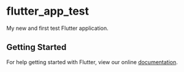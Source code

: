 # flutter_app_test

My new and first test Flutter application.

## Getting Started

For help getting started with Flutter, view our online
[documentation](https://flutter.io/).
